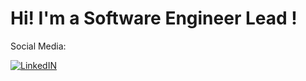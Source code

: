 # Hi! I'm a Software Engineer Lead !


Social Media: 
  
[![LinkedIN](https://img.shields.io/badge/Linkedin-abraham--gomez1432-blue)](https://www.linkedin.com/in/abraham-gomez1432)
  
